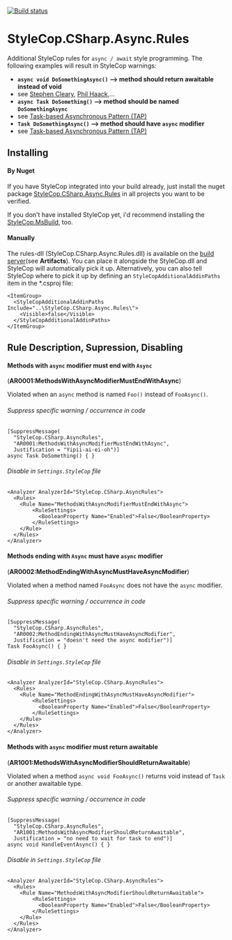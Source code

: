[![Build status](https://ci.appveyor.com/api/projects/status/4k5lqfrunfd51g6y/branch/master?svg=true)](https://ci.appveyor.com/project/BrunoJuchli/stylecop-csharp-async-rules/branch/master)
# StyleCop.CSharp.Async.Rules
Additional StyleCop rules for `async / await` style programming.
The following examples will result in StyleCop warnings:
- **`async void DoSomethingAsync()` --> method should return awaitable instead of void**
 - see [Stephen Cleary](https://msdn.microsoft.com/en-us/magazine/jj991977.aspx), [Phil Haack](http://haacked.com/archive/2014/11/11/async-void-methods/),...
- **`async Task DoSomething()` --> method should be named  `DoSomethingAsync`**
 - see [Task-based Asynchronous Pattern (TAP)](https://msdn.microsoft.com/en-us/library/hh873175%28v=vs.110%29.aspx)
- **`Task DoSomethingAsync()` --> method should have `async` modifier**
 - see [Task-based Asynchronous Pattern (TAP)](https://msdn.microsoft.com/en-us/library/hh873175%28v=vs.110%29.aspx)

## Installing
#### By Nuget
If you have StyleCop integrated into your build already, just install the nuget package [StyleCop.CSharp.Async.Rules](https://www.nuget.org/packages/StyleCop.CSharp.Async.Rules/) in all projects you want to be verified.

If you don't have installed StyleCop yet, i'd recommend installing the [StyleCop.MsBuild](https://www.nuget.org/packages/StyleCop.MSBuild/), too.
#### Manually
The rules-dll (StyleCop.CSharp.Async.Rules.dll) is available on the [build server](https://ci.appveyor.com/project/BrunoJuchli/stylecop-csharp-async-rules)(see **Artifacts**).
You can place it alongside the StyleCop.dll and StyleCop will automatically pick it up.
Alternatively, you can also tell StyleCop where to pick it up by defining an `StyleCopAdditionalAddinPaths` item in the *.csproj file:

    <ItemGroup>
      <StyleCopAdditionalAddinPaths Include="..\StyleCop.CSharp.Async.Rules\">
        <Visible>false</Visible>
      </StyleCopAdditionalAddinPaths>
    </ItemGroup>

## Rule Description, Supression, Disabling

#### Methods with `async` modifier must end with `Async`
(**AR0001:MethodsWithAsyncModifierMustEndWithAsync**)

Violated when an `async` method is named `Foo()` instead of `FooAsync()`.
###### Suppress specific warning / occurrence in code

    [SuppressMessage(
      "StyleCop.CSharp.AsyncRules",
      "AR0001:MethodsWithAsyncModifierMustEndWithAsync",
      Justification = "Yipii-ai-ei-oh")]
    async Task DoSomething() { }

###### Disable in `Settings.StyleCop` file

    <Analyzer AnalyzerId="StyleCop.CSharp.AsyncRules">
      <Rules>
        <Rule Name="MethodsWithAsyncModifierMustEndWithAsync">
            <RuleSettings>
              <BooleanProperty Name="Enabled">False</BooleanProperty>
            </RuleSettings>
        </Rule>
      </Rules>
    </Analyzer>
    
#### Methods ending with `Async` must have `async` modifier
(**AR0002:MethodEndingWithAsyncMustHaveAsyncModifier**)

Violated when a method named `FooAsync` does not have the `async` modifier.

###### Suppress specific warning / occurrence in code

    [SuppressMessage(
      "StyleCop.CSharp.AsyncRules",
      "AR0002:MethodEndingWithAsyncMustHaveAsyncModifier",
      Justification = "doesn't need the async modifier")]
    Task FooAsync() { }

###### Disable in `Settings.StyleCop` file

    <Analyzer AnalyzerId="StyleCop.CSharp.AsyncRules">
      <Rules>
        <Rule Name="MethodEndingWithAsyncMustHaveAsyncModifier">
            <RuleSettings>
              <BooleanProperty Name="Enabled">False</BooleanProperty>
            </RuleSettings>
        </Rule>
      </Rules>
    </Analyzer>
    
#### Methods with `async` modifier must return awaitable
(**AR1001:MethodsWithAsyncModifierShouldReturnAwaitable**)

Violated when a method  `async void FooAsync()` returns void instead of `Task` or another awaitable type.

###### Suppress specific warning / occurrence in code

    [SuppressMessage(
      "StyleCop.CSharp.AsyncRules",
      "AR1001:MethodsWithAsyncModifierShouldReturnAwaitable",
      Justification = "no need to wait for task to end")]
    async void HandleEventAsync() { }

###### Disable in `Settings.StyleCop` file

    <Analyzer AnalyzerId="StyleCop.CSharp.AsyncRules">
      <Rules>
        <Rule Name="MethodsWithAsyncModifierShouldReturnAwaitable">
            <RuleSettings>
              <BooleanProperty Name="Enabled">False</BooleanProperty>
            </RuleSettings>
        </Rule>
      </Rules>
    </Analyzer>
